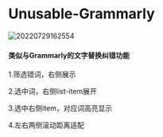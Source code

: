 # Unusable-Grammarly

![20220729162554]([https://github.com/LittleWhitechun/PicsBed/master/202207291628954.png](https://github.com/LittleWhitechun/PicsBed/blob/master/202207291628954.png))

#### 类似与Grammarly的文字替换纠错功能

1.筛选错词，右侧展示

2.选中词，右侧list-item展开

3.选中右侧item，对应词高亮显示

4.左右两侧滚动距离适配
